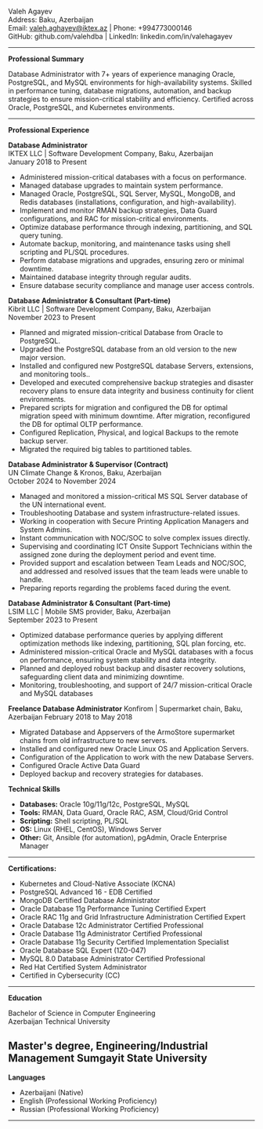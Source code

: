 Valeh Agayev  
Address: Baku, Azerbaijan  
Email: valeh.aghayev@iktex.az | Phone: +994773000146  
GitHub: github.com/valehdba | LinkedIn: linkedin.com/in/valehagayev

---
**Professional Summary**

Database Administrator with 7+ years of experience managing Oracle, PostgreSQL, and MySQL environments for high-availability systems. Skilled in performance tuning, database migrations, automation, and backup strategies to ensure mission-critical stability and efficiency. Certified across Oracle, PostgreSQL, and Kubernetes environments.

---

**Professional Experience**

**Database Administrator**  
IKTEX LLC | Software Development Company, Baku, Azerbaijan  
January 2018 to Present

- Administered mission-critical databases with a focus on performance.
- Managed database upgrades to maintain system performance.
- Managed Oracle, PostgreSQL, SQL Server, MySQL, MongoDB, and Redis databases (installations, configuration, and high-availability).
- Implement and monitor RMAN backup strategies, Data Guard configurations, and RAC for mission-critical environments.
- Optimize database performance through indexing, partitioning, and SQL query tuning.
- Automate backup, monitoring, and maintenance tasks using shell scripting and PL/SQL procedures.
- Perform database migrations and upgrades, ensuring zero or minimal downtime.
- Maintained database integrity through regular audits.
- Ensure database security compliance and manage user access controls.

**Database Administrator & Consultant (Part-time)**  
Kibrit LLC | Software Development Company, Baku, Azerbaijan  
November 2023 to Present
- Planned and migrated mission-critical Database from Oracle to PostgreSQL.
- Upgraded the PostgreSQL database from an old version to the new major version.
- Installed  and configured new PostgreSQL database Servers, extensions, and monitoring tools..
- Developed and executed comprehensive backup strategies and disaster recovery plans to ensure data integrity and business continuity for client environments.
- Prepared scripts for migration and configured the DB for optimal migration speed with minimum downtime. After migration, reconfigured the DB for optimal OLTP performance.
- Configured Replication, Physical, and logical Backups to the remote backup server.
- Migrated the required big tables to partitioned tables.

**Database Administrator & Supervisor (Contract)**  
UN Climate Change & Kronos, Baku, Azerbaijan  
October 2024 to November 2024 
- Managed and monitored a mission-critical MS SQL Server  database of the UN international event.
- Troubleshooting Database and system infrastructure-related issues.
- Working in cooperation with Secure Printing Application Managers and System Admins.
- Instant communication with NOC/SOC to solve complex issues directly.
- Supervising and coordinating ICT Onsite Support Technicians within the assigned zone during the deployment period and event time.
- Provided support and escalation between Team Leads and NOC/SOC, and addressed and resolved issues that the team leads were unable to handle.
- Preparing reports regarding the problems faced during the event.

**Database Administrator & Consultant (Part-time)**  
LSIM LLC | Mobile SMS provider, Baku, Azerbaijan  
September 2023 to Present
- Optimized database performance queries by applying different optimization methods like indexing, partitioning, SQL plan forcing, etc.
- Administered mission-critical Oracle and MySQL databases with a focus on performance, ensuring system stability and data integrity.
- Planned and deployed robust backup and disaster recovery solutions, safeguarding client data and minimizing downtime.
- Monitoring, troubleshooting, and support of 24/7 mission-critical Oracle and MySQL databases

**Freelance Database Administrator**
Konfirom | Supermarket chain, Baku, Azerbaijan 
February 2018 to May 2018
- Migrated Database and Appservers of the ArmoStore supermarket chains from old infrastructure to new servers.
- Installed and configured new Oracle Linux OS and Application Servers.
- Configuration of the Application to work with the new Database Servers.
- Configured Oracle Active Data Guard 
- Deployed backup and recovery strategies for databases.

**Technical Skills**

- **Databases:** Oracle 10g/11g/12c, PostgreSQL, MySQL
- **Tools:** RMAN, Data Guard, Oracle RAC, ASM, Cloud/Grid Control
- **Scripting:** Shell scripting, PL/SQL
- **OS:** Linux (RHEL, CentOS), Windows Server
- **Other:** Git, Ansible (for automation), pgAdmin, Oracle Enterprise Manager

---

**Certifications:**

  - Kubernetes and Cloud-Native Associate (KCNA)
  - PostgreSQL Advanced 16 - EDB Certified 
  - MongoDB Certified Database Administrator
  - Oracle Database 11g Performance Tuning Certified Expert
  - Oracle RAC 11g and Grid Infrastructure Administration Certified Expert
  - Oracle Database 12c Administrator Certified Professional
  - Oracle Database 11g Administrator Certified Professional
  - Oracle Database 11g Security Certified Implementation Specialist
  - Oracle Database SQL Expert (1Z0-047)
  - MySQL 8.0 Database Administrator Certified Professional
  - Red Hat Certified System Administrator
  - Certified in Cybersecurity (CC)

---

**Education**

Bachelor of Science in Computer Engineering  
Azerbaijan Technical University  

Master's degree, Engineering/Industrial Management
Sumgayit State University
---

**Languages**

- Azerbaijani (Native)
- English (Professional Working Proficiency)
- Russian (Professional Working Proficiency)

---
